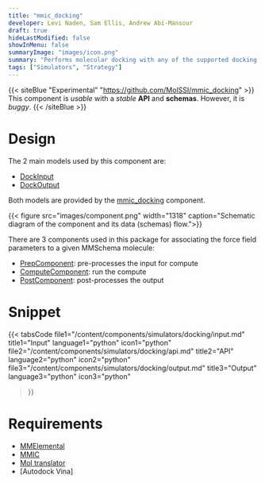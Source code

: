 ```yaml
---
title: "mmic_docking"
developer: Levi Naden, Sam Ellis, Andrew Abi-Mansour
draft: true
hideLastModified: false
showInMenu: false
summaryImage: "images/icon.png" 
summary: "Performs molecular docking with any of the supported docking components"
tags: ["Simulators", "Strategy"]
---
```


{{< siteBlue "Experimental" "https://github.com/MolSSI/mmic_docking" >}}
This component is *usable* with a *stable* **API** and **schemas**. However, it is *buggy*.
{{< /siteBlue >}}

# Design
The 2 main models used by this component are:
- [DockInput](https://github.com/MolSSI/mmic_docking/blob/master/mmic_docking/models/input.py#L8)
- [DockOutput](https://github.com/MolSSI/mmic_docking/blob/master/mmic_docking/models/input.py#L14)

Both models are provided by the [mmic_docking](/components/simulators/docking) component.

{{< figure src="images/component.png" width="1318" caption="Schematic diagram of the component and its data (schemas) flow.">}}

There are 3 components used in this package for associating the force field parameters to a given MMSchema molecule: 
- [PrepComponent](https://github.com/MolSSI/mmic_docking/blob/master/mmic_docking/components/prep_component.py#L7): pre-processes the input for compute
- [ComputeComponent](https://github.com/MolSSI/mmic_docking/blob/master/mmic_docking/components/post_component.py#L5): run the compute
- [PostComponent](https://github.com/MolSSI/mmic_docking/blob/master/mmic_docking/components/post_component.py#L5): post-processes the output

# Snippet
{{< tabsCode
    file1="/content/components/simulators/docking/input.md" title1="Input" language1="python" icon1="python"
    file2="/content/components/simulators/docking/api.md" title2="API" language2="python" icon2="python"
    file3="/content/components/simulators/docking/output.md" title3="Output" language3="python" icon3="python"
>}}

# Requirements
- [MMElemental](https://github.com/MolSSI/MMElemental)
- [MMIC](https://github.com/MolSSI/mmic)
- [Mol translator](http://localhost:1313/tags/translators)
- [Autodock Vina]
